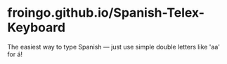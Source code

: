 # froingo.github.io/Spanish-Telex-Keyboard
The easiest way to type Spanish — just use simple double letters like 'aa' for á!


